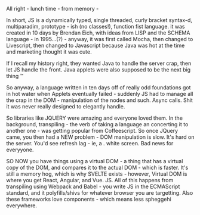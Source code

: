 All right - lunch time - from memory -

In short, JS is a dynamically typed, single threaded, curly bracket syntax-d, multiparadim, prototype - ish (no classes!), function fist language. it was created in 10 days by Brendan Eich, with ideas from LISP and the SCHEMA language - in 1995...(?) - anyway, it was first called Mocha, then changed to Livescript, then changed to Javascript because Java was hot at the time and marketing thought it was cute.

If I recall my history right, they wanted Java to handle the server crap, then let JS handle the front. Java applets were also supposed to be the next big thing ™️

So anyway, a language written in ten days off of really odd foundations got in hot water when Applets eventually failed - suddenly JS had to manage all the crap in the DOM - manipulation of the nodes and such. Async calls. Shit it was never really designed to elegantly handle.

So libraries like JQUERY were amazing and everyone loved them. In the background, transpiling - the verb of taking a language an concerting it to another one - was getting popular from Coffeescript. So once JQuery came, you then had a NEW problem - DOM manipulation is slow. It's hard on the server. You'd see refresh lag - ie, a . white screen. Bad news for everyyone.

SO NOW you have things using a virtual DOM - a thing that has a virtual copy of the DOM, and compares it to the actual DOM - which is faster. It's still a memory hog, which is why SVELTE exists - however, Virtual DOM is where you get React, Angular, and Vue. JS. All of this happens from transpiling using Webpack and Babel - you write JS in the ECMAScript standard, and it polyfills/shivs for whatever browser you are targetting. Also these frameworks love components - which means less spheggehi everywhere.
